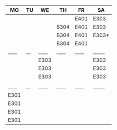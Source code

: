 |MO  |TU|WE  |TH  |FR  |SA   |
|----|--|----|----|----|-----|
|    |  |    |    |E401|E303 |
|    |  |    |B304|E401|E303 |
|    |  |    |B304|E401|E303*|
|    |  |    |B304|E401|     |
|____|__|____|____|____|_____|
|    |  |E303|    |    |E303 |
|    |  |E303|    |    |E303 |
|    |  |E303|    |    |E303 |
|    |  |    |    |    |     |
|____|__|____|____|____|_____|
|E301|  |    |    |    |     |
|E301|  |    |    |    |     |
|E301|  |    |    |    |     |
|E301|  |    |    |    |     |
